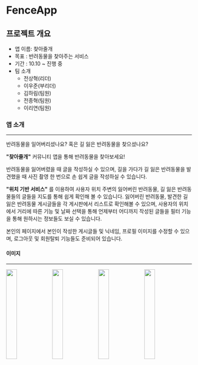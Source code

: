 # FenceApp

## 프로젝트 개요

- 앱 이름: 찾아줄개
- 목표 : 반려동물을 찾아주는 서비스
- 기간 : 10.10 ~ 진행 중
- 팀 소개
    - 전상혁(리더)
    - 이우준(부리더)
    - 김하림(팀원)
    - 전종혁(팀원)
    - 이리연(팀원)

### 앱 소개
-----
반려동물을 일어버리셨나요? 혹은 길 잃은 반려동물을 찾으셨나요?

**"찾아줄개"** 커뮤니티 앱을 통해 반려동물을 찾아보세요!

반려동물을 잃어버렸을 때 글을 작성하실 수 있으며, 길을 가다가 길 잃은 반려동물을 발견했을 때 사진 촬영 한 번으로 손 쉽게 글을 작성하실 수 있습니다.

**"위치 기반 서비스"**
를 이용하여 사용자 위치 주변의 잃어버린 반려동물, 길 잃은 반려동물들의 글들을 지도를 통해 쉽게 확인해 볼 수 있습니다.
잃어버린 반려동물, 발견한 길 잃은 반려동물 게시글들을 각 게시판에서 리스트로 확인해볼 수 있으며, 사용자의 위치에서 거리에 따른 기능 및 날짜 선택을 통해 언제부터 어디까지 작성된 글들을 필터 기능을 통해 원하시는 정보들도 보실 수 있습니다.

본인의 페이지에서 본인이 작성한 게시글들 및 닉네임, 프로필 이미지를 수정할 수 있으며, 로그아웃 및 회원탈퇴 기능들도 준비되어 있습니다.

#### 이미지
----
<img src = "https://github.com/GaeMeee/Fence_App/assets/32815948/ed54087b-25ee-4ce8-8c2b-848656891d69" width = "24%" height = "25%">
<img src = "https://github.com/GaeMeee/Fence_App/assets/32815948/9a1acc40-a6fb-480e-a44c-025a2510673e" width = "24%" height = "25%">
<img src = "https://github.com/GaeMeee/Fence_App/assets/32815948/56a5a453-a59c-47bb-a8ce-a0f8d2941661" width = "24%" height = "25%">
<img src = "https://github.com/GaeMeee/Fence_App/assets/32815948/396708a7-c3cd-487e-8ba2-e9d62f9cf591" width = "24%" height = "25%">

<!-- ### ✅ 프로젝트 결과

#### 각 페이지 이미지
- MainPage
  
  <img src = "https://github.com/wnsdud0721/Swift_HelloWorld/assets/92636626/399b83cc-f3dc-4b80-86c5-315808ce145f" width = "25%" height = "25%"> <img src = "https://github.com/wnsdud0721/Swift_Memo/assets/92636626/7d03fb05-dc32-4760-bfba-3ba1199dfecc" width = "25%" height = "25%">

- DetailPage

  <img src = "https://github.com/wnsdud0721/Swift_Memo/assets/92636626/195a8060-a600-4c1e-8b03-1b1f1c872de5" width = "25%" height = "25%"> <img src = "https://github.com/wnsdud0721/Swift_Memo/assets/92636626/38fa2db3-063a-4c3e-8664-1e86c4b142bb" width = "25%" height = "25%">
  
- CreatePage

  <img src = "https://github.com/wnsdud0721/Swift_Memo/assets/92636626/d5b1e40c-aa4e-4066-ac51-7732413d2250" width = "25%" height = "25%"> <img src = "https://github.com/wnsdud0721/Swift_Memo/assets/92636626/b4cb2b60-bcc0-4ab8-9839-aeadfe7dfd80" width = "25%" height = "25%"> <img src = "https://github.com/wnsdud0721/Swift_Memo/assets/92636626/44a515f9-34d6-4555-966c-1240cd1bbc99" width = "25%" height = "25%">
  
- MyPage

  <img src = "https://github.com/wnsdud0721/Swift_Memo/assets/92636626/acfe3ac8-ed39-4c16-923c-78fe54447cca" width = "25%" height = "25%"> <img src = "https://github.com/wnsdud0721/Swift_Memo/assets/92636626/f7d0e434-52c9-48a3-9b33-874522162373" width = "25%" height = "25%"> <img src = "https://github.com/wnsdud0721/Swift_Memo/assets/92636626/cf95ef49-7551-46b4-b665-02d45710e390" width = "25%" height = "25%">
  
- MyEditPage

  <img src = "https://github.com/wnsdud0721/Swift_Memo/assets/92636626/c05e8da7-86d9-4881-a02e-fc9ebf049066" width = "25%" height = "25%"> <img src = "https://github.com/wnsdud0721/Swift_Memo/assets/92636626/d629d6e5-dbd3-4cdb-bf21-8599b271195e" width = "25%" height = "25%"> <img src = "https://github.com/wnsdud0721/Swift_Memo/assets/92636626/463f45ce-a2f6-4136-bf01-13bedfd0b9ac" width = "25%" height = "25%"> -->

<!-- 
### ✅ Keep

- 기획 시, 활발한 의사표현
- 팀원들의 의견 존중
- 공용으로 사용하는 Class나 변수명 정하기
- UX를 고려하여 UI 구현하기(ex. 키보드 사용 시, 화면 올라가기 등)
- 발생한 버그를 포기하지 않고, 끝까지 디버깅하기

### ✅ Problem

1) 문제
- 화면 간의 이동 시, 데이터가 원활하게 같이 이동하지 않음
- GitHub 사용 시, 특정 파일만 Push하는 과정에서 오류가 발생

2) 원인
- 공용으로 정한 데이터의 활용 방법이나, 변수명을 제대로 지키지 않음
- GitHub의 활용 능력과 기능에 대한 정보 부족

3) 해결
- 데이터의 구조와 변수명을 수정, 팀원간의 ViewController의 구성요소 수정
- GUI가 아닌 CLI를 이용하여 Push, PR 생성하여 Merge

### ✅ Try

- 사전에 정한 데이터 규격에 맞춰 코드 작성
- 코드 규칙을 정해서 코드 작성
- GitHub 브랜치 전략 사용
- HIG에 맞춰, UI의 디테일한 요소들을 구현하기
- 디자인 패턴 사용하기 -->
